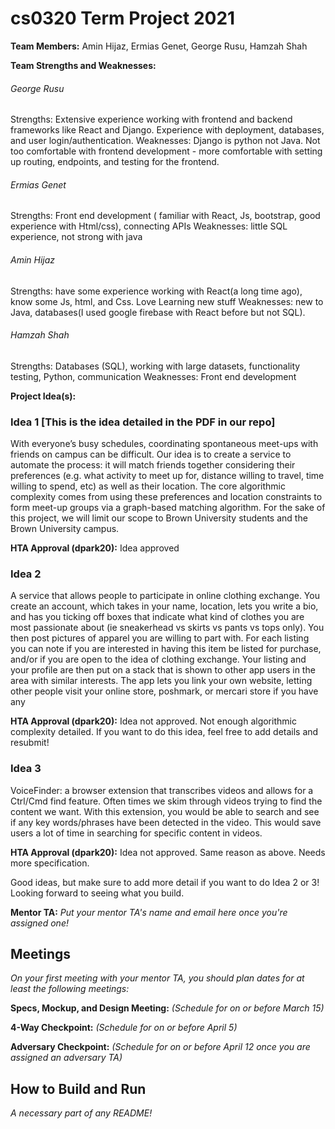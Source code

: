 # cs0320 Term Project 2021

**Team Members:** Amin Hijaz, Ermias Genet, George Rusu, Hamzah Shah

**Team Strengths and Weaknesses:**
###### George Rusu
Strengths: Extensive experience working with frontend and backend frameworks like React and Django. Experience with deployment, databases, and user login/authentication. 
Weaknesses: Django is python not Java. Not too comfortable with frontend development - more comfortable with setting up routing, endpoints, and testing for the frontend.
###### Ermias Genet
Strengths: Front end development ( familiar with React,  Js, bootstrap, good experience with Html/css), connecting APIs
Weaknesses: little SQL experience, not strong with java 
###### Amin Hijaz
Strengths: have some experience working with React(a long time ago), know some Js, html, and Css. Love Learning new stuff
Weaknesses: new to Java, databases(I used google firebase with React before but not SQL).
###### Hamzah Shah
Strengths: Databases (SQL), working with large datasets, functionality testing, Python, communication 
Weaknesses: Front end development


**Project Idea(s):**
### Idea 1 [This is the idea detailed in the PDF in our repo]
With everyone’s busy schedules, coordinating spontaneous meet-ups with friends on campus can be difficult. Our idea is to create a service to automate the process: it will match friends together considering their preferences (e.g. what activity to meet up for, distance willing to travel, time willing to spend, etc) as well as their location. The core algorithmic complexity comes from using these preferences and location constraints to form meet-up groups via a graph-based matching algorithm. For the sake of this project, we will limit our scope to Brown University students and the Brown University campus. 

**HTA Approval (dpark20):** Idea approved

### Idea 2
A service that allows people to participate in online clothing exchange. You create an account, which takes in your name, location, lets you write a bio, and has you ticking off boxes that indicate what kind of clothes you are most passionate about (ie sneakerhead vs skirts vs pants vs tops only). You then post pictures of apparel you are willing to part with. For each listing you can note if you are interested in having this item be listed for purchase, and/or if you are open to the idea of clothing exchange. Your listing and your profile are then put on a stack that is shown to other app users in the area with similar interests. The app lets you link your own website, letting other people visit your online store, poshmark, or mercari store if you have any

**HTA Approval (dpark20):** Idea not approved. Not enough algorithmic complexity detailed. If you want to do this idea, feel free to add details and resubmit!

### Idea 3
VoiceFinder: a browser extension that transcribes videos and allows for a Ctrl/Cmd find feature. Often times we skim through videos trying to find the content we want. With this extension, you would be able to search and see if any key words/phrases have been detected in the video. This would save users a lot of time in searching for specific content in videos.

**HTA Approval (dpark20):** Idea not approved. Same reason as above. Needs more specification.

Good ideas, but make sure to add more detail if you want to do Idea 2 or 3! Looking forward to seeing what you build.

**Mentor TA:** _Put your mentor TA's name and email here once you're assigned one!_

## Meetings
_On your first meeting with your mentor TA, you should plan dates for at least the following meetings:_

**Specs, Mockup, and Design Meeting:** _(Schedule for on or before March 15)_

**4-Way Checkpoint:** _(Schedule for on or before April 5)_

**Adversary Checkpoint:** _(Schedule for on or before April 12 once you are assigned an adversary TA)_

## How to Build and Run
_A necessary part of any README!_
